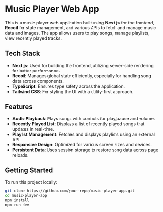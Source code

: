 # Music Player Web App

This is a music player web application built using **Next.js** for the frontend, **Recoil** for state management, and various APIs to fetch and manage music data and images. The app allows users to play songs, manage playlists, view recently played tracks.

## Tech Stack

- **Next.js**: Used for building the frontend, utilizing server-side rendering for better performance.
- **Recoil**: Manages global state efficiently, especially for handling song data across components.
- **TypeScript**: Ensures type safety across the application.
- **Tailwind CSS**: For styling the UI with a utility-first approach.

## Features

- **Audio Playback**: Plays songs with controls for play/pause and volume.
- **Recently Played List**: Displays a list of recently played songs that updates in real-time.
- **Playlist Management**: Fetches and displays playlists using an external API.
- **Responsive Design**: Optimized for various screen sizes and devices.
- **Persistent Data**: Uses session storage to restore song data across page reloads.

## Getting Started

To run this project locally:

```bash
git clone https://github.com/your-repo/music-player-app.git
cd music-player-app
npm install
npm run dev
